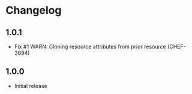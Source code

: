 # Changelog

## 1.0.1

- Fix #1 WARN: Cloning resource attributes from prior resource (CHEF-3694)

## 1.0.0

- Initial release
